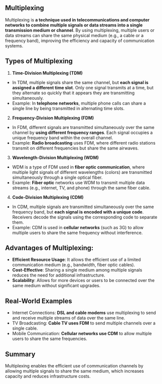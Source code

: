 ## Multiplexing
Multiplexing is **a technique used in telecommunications and computer networks to combine multiple signals or data streams into a single transmission medium or channel**. By using multiplexing, multiple users or data streams can share the same physical medium (e.g., a cable or a frequency band), improving the efficiency and capacity of communication systems.

## Types of Multiplexing
1. **Time-Division Multiplexing (TDM)**
  - In TDM, multiple signals share the same channel, but **each signal is assigned a different time slot**. Only one signal transmits at a time, but they alternate so quickly that it appears they are transmitting simultaneously.
  - Example: In **telephone networks**, multiple phone calls can share a single line by being transmitted in alternating time slots.
2. **Frequency-Division Multiplexing (FDM)**
  - In FDM, different signals are transmitted simultaneously over the same channel by **using different frequency ranges**. Each signal occupies a unique frequency band within the overall channel.
  - Example: **Radio broadcasting** uses FDM, where different radio stations transmit on different frequencies but share the same airwaves.
3. **Wavelength-Division Multiplexing (WDM)**
  - WDM is a type of FDM used in **fiber optic communication**, where multiple light signals of different wavelengths (colors) are transmitted simultaneously through a single optical fiber.
  - Example: **Fiber optic** networks use WDM to transmit multiple data streams (e.g., internet, TV, and phone) through the same fiber cable.
4. **Code-Division Multiplexing (CDM)**
  - In CDM, multiple signals are transmitted simultaneously over the same frequency band, but **each signal is encoded with a unique code**. Receivers decode the signals using the corresponding code to separate them.
  - Example: CDM is used in **cellular networks** (such as 3G) to allow multiple users to share the same frequency without interference.

## Advantages of Multiplexing:
  - **Efficient Resource Usage**: It allows the efficient use of a limited communication medium (e.g., bandwidth, fiber optic cables).
  - **Cost-Effective**: Sharing a single medium among multiple signals reduces the need for additional infrastructure.
  - **Scalability**: Allows for more devices or users to be connected over the same medium without significant upgrades.

## Real-World Examples
  - Internet Connections: **DSL and cable modems** use multiplexing to send and receive multiple streams of data over the same line.
  - TV Broadcasting: **Cable TV uses FDM** to send multiple channels over a single cable.
  - Mobile Communication: **Cellular networks use CDM** to allow multiple users to share the same frequencies.

## Summary
Multiplexing enables the efficient use of communication channels by allowing multiple signals to share the same medium, which increases capacity and reduces infrastructure costs.